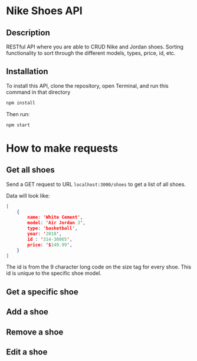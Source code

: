 # Nike Shoes API

## Description

 RESTful API where you are able to CRUD Nike and Jordan shoes. Sorting functionality to sort through the different models, types, price, id, etc.

## Installation

To install this API, clone the repository, open Terminal, and run this command in that directory

```bash
npm install
```

Then run:

```
npm start
```

# How to make requests

## Get all shoes

Send a GET request to URL `localhost:3000/shoes` to get a list of all shoes.

Data will look like:

```json
[
    {
        name: 'White Cement',
        model: 'Air Jordan 3',
        type: 'basketball',
        year: '2018',
        id : '314-30065',
        price: '$149.99',
    }
]
```
The id is from the 9 character long code on the size tag for every shoe. This id is unique to the specific shoe model.

## Get a specific shoe

## Add a shoe

## Remove a shoe

## Edit a shoe